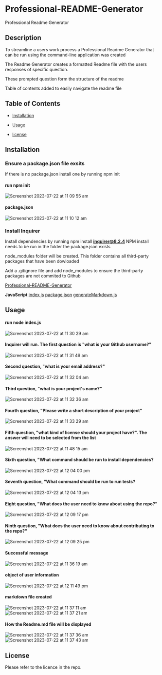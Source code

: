 # Professional-README-Generator

Professional Readme Generator

## Description

To streamline a users work process a Professional Readme Generator that can be run using the command-line application was created

The Readme Generator creates a formatted Readme file with the users responses of specific question.

These prompted question form the structure of the readme

Table of contents added to easily navigate the readme file

## Table of Contents

  * [Installation](#installation)

  * [Usage](#usage)

  * [license](#license)

## Installation

### Ensure a package.json file exsits

If there is no package.json install one by running npm init

#### run npm init
![Screenshot 2023-07-22 at 11 09 55 am](https://github.com/jarrodbb/Professional-README-Generator/assets/132813348/ff0a7aab-2db6-42bf-a95c-edaa8d049ebe)

#### package.json
![Screenshot 2023-07-22 at 11 10 12 am](https://github.com/jarrodbb/Professional-README-Generator/assets/132813348/e385c3ac-7441-4d10-8185-c6e2d7324d66)

### Install Inquirer

Install dependencies by running npm install **inquirer@8.2.4**
NPM install needs to be run in the folder the package.json exists

node_modules folder will be created. This folder contains all third-party packages that have been dowloaded

Add a .gitignore file and add node_modules to ensure the third-party packages are not commited to Github

[Professional-README-Generator](https://github.com/jarrodbb/Professional-README-Generator)

**JavaScript**
[index.js](https://github.com/jarrodbb/Professional-README-Generator/blob/main/assets/js/index.js)
[package.json](https://github.com/jarrodbb/Professional-README-Generator/blob/main/assets/js/package.json)
[generateMarkdown.js](https://github.com/jarrodbb/Professional-README-Generator/tree/main/assets/utils)

## Usage

#### run node index.js
![Screenshot 2023-07-22 at 11 30 29 am](https://github.com/jarrodbb/Professional-README-Generator/assets/132813348/0cad266d-cfd3-4af2-aa25-f6e231770aa0)

#### Inquirer will run. The first question is "what is your Github username?"
![Screenshot 2023-07-22 at 11 31 49 am](https://github.com/jarrodbb/Professional-README-Generator/assets/132813348/eddfd3a4-ee5c-4d10-909f-e54089b11cf2)

#### Second question, "what is your email address?"
![Screenshot 2023-07-22 at 11 32 04 am](https://github.com/jarrodbb/Professional-README-Generator/assets/132813348/e92ed8e1-1f6c-4872-9f0f-4e99558f285c)

#### Third question, "what is your project's name?"
![Screenshot 2023-07-22 at 11 32 36 am](https://github.com/jarrodbb/Professional-README-Generator/assets/132813348/a6589a28-85cf-4375-8d10-cafdb8c9ecee)

#### Fourth question, "Please write a short description of your project"
![Screenshot 2023-07-22 at 11 33 29 am](https://github.com/jarrodbb/Professional-README-Generator/assets/132813348/b93871e5-161a-46e7-b5e3-dbd3a78c419f)

#### Fifth question, "what kind of license should your project have?". The answer will need to be selected from the list
![Screenshot 2023-07-22 at 11 48 15 am](https://github.com/jarrodbb/Professional-README-Generator/assets/132813348/564290e7-30aa-4034-888e-d0d0bbd65e0f)

#### Sixth question, "What command should be run to install dependencies?
![Screenshot 2023-07-22 at 12 04 00 pm](https://github.com/jarrodbb/Professional-README-Generator/assets/132813348/b9815c4f-96d8-4a36-b62f-03a91b838d8f)

#### Seventh question, "What command should be run to run tests?
![Screenshot 2023-07-22 at 12 04 13 pm](https://github.com/jarrodbb/Professional-README-Generator/assets/132813348/f6f36409-e677-4296-b803-9a480d157ba1)

#### Eight question, "What does the user need to know about using the repo?"
![Screenshot 2023-07-22 at 12 09 17 pm](https://github.com/jarrodbb/Professional-README-Generator/assets/132813348/9264b23e-8482-4011-9cc1-0eab9ea23016)

#### Ninth question, "What does the user need to know about contributing to the repo?"
![Screenshot 2023-07-22 at 12 09 25 pm](https://github.com/jarrodbb/Professional-README-Generator/assets/132813348/73e20522-b58a-4e13-9576-e7644412fc7b)

#### Successful message
![Screenshot 2023-07-22 at 11 36 19 am](https://github.com/jarrodbb/Professional-README-Generator/assets/132813348/d07b3c30-0b79-403f-b90a-08d7028b5e8a)

#### object of user information
![Screenshot 2023-07-22 at 12 11 49 pm](https://github.com/jarrodbb/Professional-README-Generator/assets/132813348/fae64f88-03d3-446b-9b0f-2066623c3382)

#### markdown file created
![Screenshot 2023-07-22 at 11 37 11 am](https://github.com/jarrodbb/Professional-README-Generator/assets/132813348/5e12c8b2-c63d-4106-a5ca-6b2da4e121b7)
![Screenshot 2023-07-22 at 11 37 21 am](https://github.com/jarrodbb/Professional-README-Generator/assets/132813348/398ca101-1343-4141-9ce1-11d7ee43b20c)

#### How the Readme.md file will be displayed
![Screenshot 2023-07-22 at 11 37 36 am](https://github.com/jarrodbb/Professional-README-Generator/assets/132813348/2f428e6a-a901-4600-a81d-5a7fd56031f0)
![Screenshot 2023-07-22 at 11 37 43 am](https://github.com/jarrodbb/Professional-README-Generator/assets/132813348/568def18-b126-4f49-8fda-5ae7be3a6669)

## License

Please refer to the licence in the repo.
